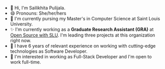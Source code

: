 
<!--
**LikhitaPulijala/LikhitaPulijala** is a ✨ _special_ ✨ repository because its `README.md` (this file) appears on your GitHub profile.

Here are some ideas to get you started:

- 🔭 I’m currently working on ...
- 🌱 I’m currently learning ...
- 👯 I’m looking to collaborate on ...
- 🤔 I’m looking for help with ...
- 💬 Ask me about ...
- 📫 How to reach me: ...
- 😄 Pronouns: ...
- ⚡ Fun fact: ...
-->
- 👋 Hi, I'm Sailikhita Pulijala.
- 😄 Pronouns: She/her/hers
- 🌱 I'm currently pursing my Master's in Computer Science at Saint Louis University.
- ✨ I'm currently working as a **Graduate Research Assistant (GRA)** at [Open Source with SLU](https://oss-slu.github.io/). I'm leading three projects at this organization right now.
- 🔭 I have 6 years of relevant experience on working with cutting-edge technologies as Software Developer.
- 👀 I'm interested in working as Full-Stack Developer and I'm open to work full-time.
